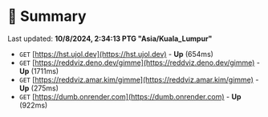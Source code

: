 # 📖 Summary
Last updated: **10/8/2024, 2:34:13 PTG "Asia/Kuala_Lumpur"**

- `GET` [https://hst.ujol.dev](https://hst.ujol.dev) - **Up** (654ms)
- `GET` [https://reddviz.deno.dev/gimme](https://reddviz.deno.dev/gimme) - **Up** (1711ms)
- `GET` [https://reddviz.amar.kim/gimme](https://reddviz.amar.kim/gimme) - **Up** (275ms)
- `GET` [https://dumb.onrender.com](https://dumb.onrender.com) - **Up** (922ms)

